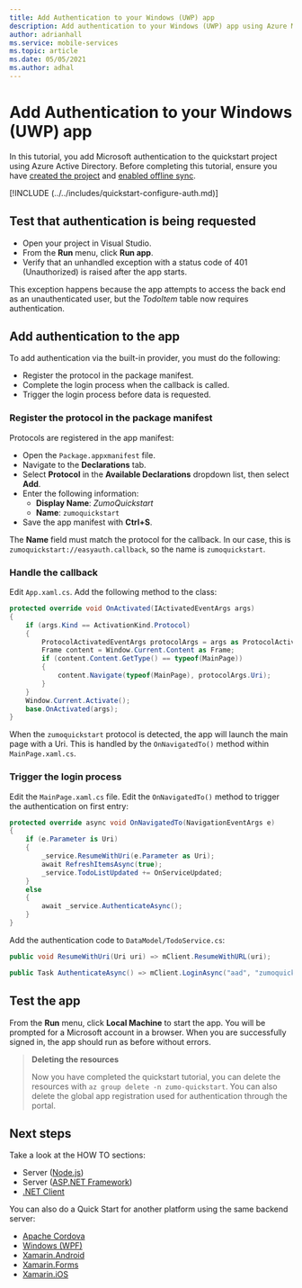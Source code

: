 ```yaml
---
title: Add Authentication to your Windows (UWP) app
description: Add authentication to your Windows (UWP) app using Azure Mobile Apps with our tutorial.
author: adrianhall
ms.service: mobile-services
ms.topic: article
ms.date: 05/05/2021
ms.author: adhal
---
```


# Add Authentication to your Windows (UWP) app

In this tutorial, you add Microsoft authentication to the quickstart project using Azure Active Directory. Before completing this tutorial, ensure you have [created the project](./index.md) and [enabled offline sync](./offline.md).

[!INCLUDE (../../includes/quickstart-configure-auth.md)]

## Test that authentication is being requested

* Open your project in Visual Studio. 
* From the **Run** menu, click **Run app**.
* Verify that an unhandled exception with a status code of 401 (Unauthorized) is raised after the app starts.

This exception happens because the app attempts to access the back end as an unauthenticated user, but the *TodoItem* table now requires authentication.

## Add authentication to the app

To add authentication via the built-in provider, you must do the following:

* Register the protocol in the package manifest.
* Complete the login process when the callback is called.
* Trigger the login process before data is requested.

### Register the protocol in the package manifest

Protocols are registered in the app manifest:

* Open the `Package.appxmanifest` file.
* Navigate to the **Declarations** tab.
* Select **Protocol** in the **Available Declarations** dropdown list, then select **Add**.
* Enter the following information:
  * **Display Name**: _ZumoQuickstart_
  * **Name**: `zumoquickstart`
* Save the app manifest with **Ctrl+S**.

The **Name** field must match the protocol for the callback.  In our case, this is `zumoquickstart://easyauth.callback`, so the name is `zumoquickstart`.

### Handle the callback

Edit `App.xaml.cs`.  Add the following method to the class:

``` csharp
protected override void OnActivated(IActivatedEventArgs args)
{
    if (args.Kind == ActivationKind.Protocol)
    {
        ProtocolActivatedEventArgs protocolArgs = args as ProtocolActivatedEventArgs;
        Frame content = Window.Current.Content as Frame;
        if (content.Content.GetType() == typeof(MainPage))
        {
            content.Navigate(typeof(MainPage), protocolArgs.Uri);
        }
    }
    Window.Current.Activate();
    base.OnActivated(args);
}
```

When the `zumoquickstart` protocol is detected, the app will launch the main page with a Uri.  This is handled by the `OnNavigatedTo()` method within `MainPage.xaml.cs`.

### Trigger the login process

Edit the `MainPage.xaml.cs` file.  Edit the `OnNavigatedTo()` method to trigger the authentication on first entry:

``` csharp
protected override async void OnNavigatedTo(NavigationEventArgs e)
{
    if (e.Parameter is Uri)
    {
        _service.ResumeWithUri(e.Parameter as Uri);
        await RefreshItemsAsync(true);
        _service.TodoListUpdated += OnServiceUpdated;
    }
    else
    {
        await _service.AuthenticateAsync();
    }
}
```

Add the authentication code to `DataModel/TodoService.cs`:

``` csharp
public void ResumeWithUri(Uri uri) => mClient.ResumeWithURL(uri);

public Task AuthenticateAsync() => mClient.LoginAsync("aad", "zumoquickstart");
```

## Test the app

From the **Run** menu, click **Local Machine** to start the app.  You will be prompted for a Microsoft account in a browser.  When you are successfully signed in, the app should run as before without errors.

> **Deleting the resources**
>
> Now you have completed the quickstart tutorial, you can delete the resources with `az group delete -n zumo-quickstart`. You can also delete the global app registration used for authentication through the portal.

## Next steps

Take a look at the HOW TO sections:

* Server ([Node.js](../../howto/server/nodejs.md))
* Server ([ASP.NET Framework](../../howto/server/dotnet-framework.md))
* [.NET Client](../../howto/client/dotnet.md)

You can also do a Quick Start for another platform using the same backend server:

* [Apache Cordova](../cordova/index.md)
* [Windows (WPF)](../wpf/index.md)
* [Xamarin.Android](../xamarin-android/index.md)
* [Xamarin.Forms](../xamarin-forms/index.md)
* [Xamarin.iOS](../xamarin-ios/index.md)
